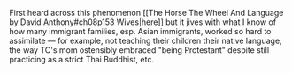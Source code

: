 First heard across this phenomenon [[The Horse The Wheel And Language by David Anthony#ch08p153 Wives|here]] but it jives with what I know of how many immigrant families, esp. Asian immigrants, worked so hard to assimilate — for example, not teaching their children their native language, the way TC's mom ostensibly embraced "being Protestant" despite still practicing as a strict Thai Buddhist, etc. 